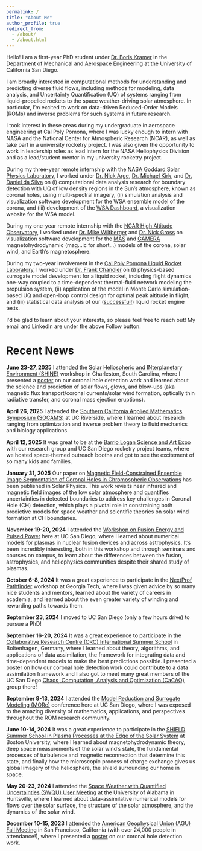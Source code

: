 ```yaml
---
permalink: /
title: "About Me"
author_profile: true
redirect_from: 
  - /about/
  - /about.html
---
```


Hello! I am a first-year PhD student under [Dr. Boris Kramer](http://kramer.ucsd.edu/index.html) in the Department of Mechanical and Aerospace Engineering at the University of California San Diego.

I am broadly interested in computational methods for understanding and predicting diverse fluid flows, including methods for modeling, data analysis, and Uncertainty Quantification (UQ) of systems ranging from liquid-propelled rockets to the space weather-driving solar atmosphere. In particular, I’m excited to work on data-driven Reduced-Order Models (ROMs) and inverse problems for such systems in future research.

I took interest in these areas during my undergraduate in aerospace engineering at Cal Poly Pomona, where I was lucky enough to intern with NASA and the National Center for Atmospheric Research (NCAR), as well as take part in a university rocketry project. I was also given the opportunity to work in leadership roles as lead intern for the NASA Heliophysics Division and as a lead/student mentor in my university rocketry project.

During my three-year remote internship with the
[NASA Goddard Solar Physics Laboratory](https://science.gsfc.nasa.gov/heliophysics/solar), I worked under
[Dr. Nick Arge](https://science.gsfc.nasa.gov/sci/bio/charles.n.arge), 
[Dr. Michael Kirk](https://science.gsfc.nasa.gov/sci/bio/michael.s.kirk), and
[Dr. Daniel da Silva](https://danieldasilva.org) 
on (i) computational data analysis research for boundary detection with UQ of low density regions in the Sun’s atmosphere, known as coronal holes, using multi-spectral imagery, (ii) simulation analysis and visualization software development for the WSA ensemble model of the corona, and (iii) development of the
[WSA Dashboard](https://ccmc.gsfc.nasa.gov/community-tools/WSA-Dashboard/), a visualization website for the WSA model.

During my one-year remote internship with the
[NCAR High Altitude Observatory](https://www2.hao.ucar.edu/), I worked under
[Dr. Mike Wiltberger](https://www2.hao.ucar.edu/directory/mike-wiltberger) and
[Dr. Nick Gross](https://www.linkedin.com/in/nicholasgross1) 
on visualization software development for the [MAS](https://www.predsci.com/corona/apr2024eclipse/mas.php) and
[GAMERA](https://cgs.jhuapl.edu/Models/gamera.php)
magnetohydrodynamic (mag...ic for short...) models of the corona, solar wind, and Earth’s magnetosphere. 

During my two-year involvement in the [Cal Poly Pomona Liquid Rocket Laboratory](https://www.cpplrl.com/), I worked under
[Dr. Frank Chandler](https://www.linkedin.com/in/frank-chandler-17237b33/)
on (i) physics-based surrogate model development for a liquid rocket, including flight dynamics one-way coupled to a time-dependent thermal-fluid network modeling the propulsion system, (ii) application of the model in Monte Carlo simulation-based UQ and open-loop control design for optimal peak altitude in flight, and (iii) statistical data analysis of our
([successful!](https://www.instagram.com/p/CdRmXUmMqK7/?hl=en))
liquid rocket engine tests.

I'd be glad to learn about your interests, so please feel free to reach out! My email and LinkedIn are under the above Follow button.

<!-- Upcoming Events
====== -->
<!-- **June 23-27, 2025** I will be attending the [Solar Heliospheric and INterplanetary Environment (SHINE)](https://helioshine.org/) workshop in Charleston, South Carolina, where I will present our work on data analysis and uncertainty quantification for coronal hole boundary detection in multi-spectral solar imagery. -->

Recent News
======
<!--
Conferences: I attended the 
Summer Schools: It was a great experience to participate in the
-->
**June 23-27, 2025** I attended the [Solar Heliospheric and INterplanetary Environment (SHINE)](https://helioshine.org/) workshop in Charleston, South Carolina, where I presented a [poster](https://helioshine.org/coronal-hole-boundary-detection-in-extreme-ultraviolet-to-near-infrared-observations-with-quantified-uncertainty/) on our coronal hole detection work and learned about the science and prediction of solar flows, glows, and blow-ups (aka magnetic flux transport/coronal currents/solar wind formation, optically thin radiative transfer, and coronal mass ejection eruptions).
<!-- (https://jalanderos.github.io/presentations/#2025-shine) -->

**April 26, 2025** I attended the [Southern California Applied Mathematics Symposium (SOCAMS)](https://www.socams.org/) at UC Riverside, where I learned about research ranging from optimization and inverse problem theory to fluid mechanics and biology applications.

**April 12, 2025** It was great to be at the [Barrio Logan Science and Art Expo](https://www.barriologansae.com/) with our research group and UC San Diego rocketry project teams, where we hosted space-themed outreach booths and got to see the excitement of so many kids and families.

**January 31, 2025** Our paper on [Magnetic Field-Constrained Ensemble Image Segmentation of Coronal Holes in Chromospheric Observations](https://doi.org/10.1007/s11207-024-02416-6) has been published in Solar Physics. This work revisits near infrared and magnetic field images of the low solar atmosphere and quantifies uncertainties in detected boundaries to address key challenges in Coronal Hole (CH) detection, which plays a pivotal role in constraining both predictive models for space weather and scientific theories on solar wind formation at CH boundaries.

**November 19-20, 2024** I attended the [Workshop on Fusion Energy and Pulsed Power](https://cer.ucsd.edu/_news-events-articles/2024/fusion-energy-and-pulsed-power-workshop.html) here at UC San Diego, where I learned about numerical models for plasmas in nuclear fusion devices and across astrophysics. It’s been incredibly interesting, both in this workshop and through seminars and courses on campus, to learn about the differences between the fusion, astrophysics, and heliophysics communities despite their shared study of plasmas.

**October 6-8, 2024** It was a great experience to participate in the [NextProf Pathfinder](https://nextprof.engin.umich.edu/nextprof-pathfinder/) workshop at Georgia Tech, where I was given advice by so many nice students and mentors, learned about the variety of careers in academia, and learned about the even greater variety of winding and rewarding paths towards them.

**September 23, 2024** I moved to UC San Diego (only a few hours drive) to pursue a PhD!

**September 16-20, 2024** It was a great experience to participate in the [Collaborative Research Centre (CRC) International Summer School](https://www.sfb1294.de/events/event/spring-school-2024) in Boltenhagen, Germany, where I learned about theory, algorithms, and applications of data assimilation, the framework for integrating data and time-dependent models to make the best predictions possible. I presented a poster on how our coronal hole detection work could contribute to a data assimilation framework and I also got to meet many great members of the UC San Diego [Chaos, Computation, Analysis and Optimization (CaCAO)](https://cacao.ucsd.edu/) group there!

**September 9-13, 2024** I attended the [Model Reduction and Surrogate Modeling (MORe)](https://more2024.sciencesconf.org/) conference here at UC San Diego, where I was exposed to the amazing diversity of mathematics, applications, and perspectives throughout the ROM research community.

**June 10-14, 2024** It was a great experience to participate in the [SHIELD Summer School in Plasma Processes at the Edge of the Solar System]( https://shielddrivecenter.com/shield-summer-school/) at Boston University, where I learned about magnetohydrodynamic theory, deep space measurements of the solar wind’s state, the fundamental processes of turbulence and magnetic reconnection that determine this state, and finally how the microscopic process of charge exchange gives us global imagery of the heliosphere, the shield surrounding our home in space.

**May 20-23, 2024** I attended the [Space Weather with Quantified Uncertainties (SWQU) User Meeting](https://uahspace.wixsite.com/swqu/events) at the University of Alabama in Huntsville, where I learned about data-assimilative numerical models for flows over the solar surface, the structure of the solar atmosphere, and the dynamics of the solar wind.

**December 10-15, 2023** I attended the [American Geophysical Union (AGU) Fall Meeting](https://www.agu.org/annual-meeting) in San Francisco, California (with over 24,000 people in attendance!), where I presented a [poster](https://doi.org/10.22541/essoar.171288623.31778488/v2) on our coronal hole detection work.
<!-- (https://jalanderos.github.io/presentations/#2023-agu). -->